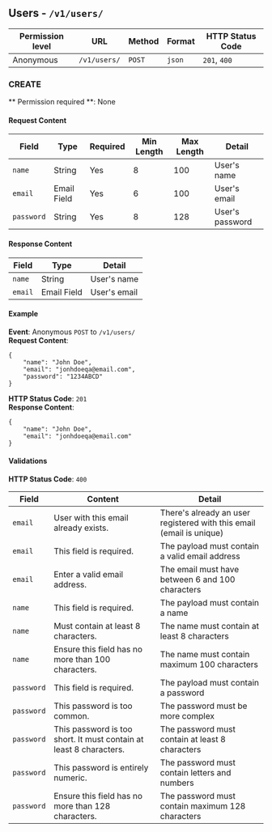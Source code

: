 ## Users - `/v1/users/`


| Permission level  |   URL| Method  | Format   |  HTTP Status Code |
|---|---|---|---|---|
|  Anonymous |  `/v1/users/` |   `POST`|  `json` |  `201`, `400` |


### CREATE
** Permission required **: None
#### Request Content

|  Field | Type  | Required  |  Min Length |  Max Length |  Detail |
|---|---|---|---|---|---|
| `name` |  String |  Yes |  8 |  100 |  User's name |
| `email` |  Email Field |  Yes | 6  | 100  | User's email  |
| `password` |  String |  Yes | 8  | 128  | User's password  |

#### Response Content
|  Field | Type  |Detail   |
|---|---|---|
|  `name` | String  |  User's name |
|  `email`|  Email Field |  User's email |

#### Example

**Event**: Anonymous `POST` to `/v1/users/`  
**Request Content**: 
```
{
	"name": "John Doe",
	"email": "jonhdoeqa@email.com",
	"password": "1234ABCD"
}

```
**HTTP Status Code**: `201`  
**Response Content**:
```
{
	"name": "John Doe",
	"email": "jonhdoeqa@email.com"
}
```

#### Validations
**HTTP Status Code**: `400`  

| Field  | Content  |  Detail |
|---|---|---|
| `email`  |  User with this email already exists. |  There's already an user registered with this email (email is unique) |
| `email`|  This field is required. | The payload must contain a valid email address  |
| `email` | Enter a valid email address.  | The email must have between 6 and 100 characters  |
| `name` | This field is required.  |  The payload must contain a name |
| `name` | Must contain at least 8 characters.  | The name must contain at least 8 characters  |
| `name` |  Ensure this field has no more than 100 characters. | The name must contain maximum 100 characters  |
| `password`  | This field is required.  | The payload must contain a password   |
| `password`  | This password is too common.  | The password must be more complex   |
| `password`  |  This password is too short. It must contain at least 8 characters.  |  The password must contain at least 8 characters  |
| `password` | This password is entirely numeric.  | The password must contain letters and numbers  |
| `password` |  Ensure this field has no more than 128 characters. |  The password must contain maximum 128 characters |